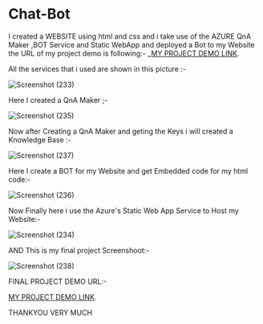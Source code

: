 # Chat-Bot
I created a WEBSITE using html and css and i take use of the AZURE QnA Maker ,BOT Service and Static WebApp and deployed a Bot to my Website the URL of my project demo is following:- _[MY PROJECT DEMO LINK](https://polite-field-09b384b10.1.azurestaticapps.net/).

All the services that i used are shown in this picture :-

![Screenshot (233)](https://user-images.githubusercontent.com/91754497/174526206-ccde20ac-3e1a-41ca-a36e-59ba9456e30e.png)

Here I created a QnA Maker ;-

![Screenshot (235)](https://user-images.githubusercontent.com/91754497/174526212-f11c1df2-c7f1-47b3-843b-73270a9db292.png)

Now after Creating a QnA Maker and geting the Keys i will created a Knowledge Base :- 

![Screenshot (237)](https://user-images.githubusercontent.com/91754497/174526218-bd3f6656-4107-442a-b1e5-18d09bc57445.png)

Here I create a BOT for my Website and get Embedded code for my html code:-

![Screenshot (236)](https://user-images.githubusercontent.com/91754497/174526214-d2ae6d8c-6d86-4ae0-9a74-49c207a0a82b.png)

Now Finally here i  use the Azure's Static Web App Service  to Host my Website:-

![Screenshot (234)](https://user-images.githubusercontent.com/91754497/174526208-6dd6fa86-c9dc-4031-b3b8-2afbc571c469.png)

AND This is my final project Screenshoot:-

![Screenshot (238)](https://user-images.githubusercontent.com/91754497/174528776-d9bd0799-4449-438b-94b5-94954c1e26a7.png)

FINAL PROJECT DEMO URL:-

[MY PROJECT DEMO LINK](https://polite-field-09b384b10.1.azurestaticapps.net/).

THANKYOU VERY MUCH
